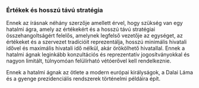 ### Értékek és hosszú távú stratégia

Ennek az írásnak néhány szerzője amellett érvel, hogy szükség van egy hatalmi ágra, amely az értékekért és a hosszú távú stratégiai összehangoltságért felelős, amelynek legfelső vezetője az egységet, az értékeket és a szervezet tradícióit reprezentálja, hosszú minimális hivatali idővel és maximális hivatali idő nélkül, akár örökölhető hivatallal. Ennek a hatalmi ágnak leginkább konzultációs és reprezentatív jogosítványokkal és nagyon limitált, túlnyomóan felülírható vétóerővel kell rendelkeznie.

Ennek a hatalmi ágnak az ötlete a modern európai királyságok, a Dalai Láma és a gyenge prezidenciális rendszerek történelmi példáira épít.

